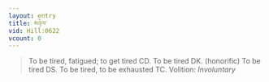 ```yaml
---
layout: entry
title: མཉེལ་
vid: Hill:0622
vcount: 0
---
```

> To be tired, fatigued; to get tired CD\. To be tired DK\. (honorific) To be tired DS\. To be tired, to be exhausted TC\.
> Volition: _Involuntary_


